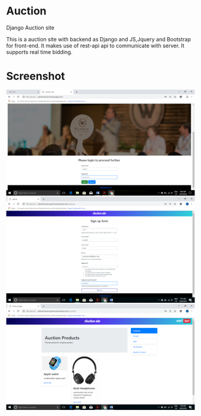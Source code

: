 # Auction
Django Auction site

This is a auction site with backend as Django and JS,Jquery and Bootstrap for front-end.
It makes use of rest-api api to communicate with server.
It supports real time bidding.

# Screenshot
![Landing Page](https://github.com/AshishChavan98/auction/blob/master/screenshots/LandingPage.png)
![Landing Page](https://github.com/AshishChavan98/auction/blob/master/screenshots/SignupPage.png)
![Landing Page](https://github.com/AshishChavan98/auction/blob/master/screenshots/productPage.png)
